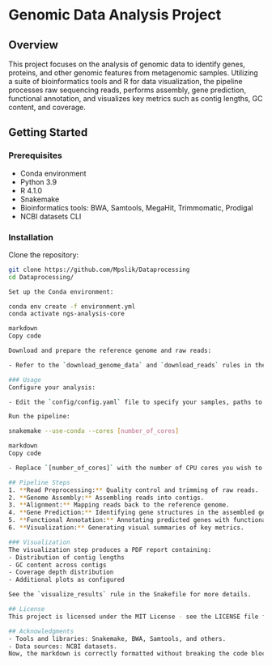# Genomic Data Analysis Project

## Overview
This project focuses on the analysis of genomic data to identify genes, proteins, and other genomic features from metagenomic samples. Utilizing a suite of bioinformatics tools and R for data visualization, the pipeline processes raw sequencing reads, performs assembly, gene prediction, functional annotation, and visualizes key metrics such as contig lengths, GC content, and coverage.

## Getting Started

### Prerequisites
- Conda environment
- Python 3.9
- R 4.1.0
- Snakemake
- Bioinformatics tools: BWA, Samtools, MegaHit, Trimmomatic, Prodigal
- NCBI datasets CLI

### Installation
Clone the repository:
```bash
git clone https://github.com/Mpslik/Dataprocessing
cd Dataprocessing/

Set up the Conda environment:

conda env create -f environment.yml
conda activate ngs-analysis-core

markdown
Copy code

Download and prepare the reference genome and raw reads:

- Refer to the `download_genome_data` and `download_reads` rules in the Snakefile for instructions.

### Usage
Configure your analysis:

- Edit the `config/config.yaml` file to specify your samples, paths to raw reads, and other configuration options.

Run the pipeline:

snakemake --use-conda --cores [number_of_cores]

markdown
Copy code

- Replace `[number_of_cores]` with the number of CPU cores you wish to use.

## Pipeline Steps
1. **Read Preprocessing:** Quality control and trimming of raw reads.
2. **Genome Assembly:** Assembling reads into contigs.
3. **Alignment:** Mapping reads back to the reference genome.
4. **Gene Prediction:** Identifying gene structures in the assembled genome.
5. **Functional Annotation:** Annotating predicted genes with functional information.
6. **Visualization:** Generating visual summaries of key metrics.

### Visualization
The visualization step produces a PDF report containing:
- Distribution of contig lengths
- GC content across contigs
- Coverage depth distribution
- Additional plots as configured

See the `visualize_results` rule in the Snakefile for more details.

## License
This project is licensed under the MIT License - see the LICENSE file for details.

## Acknowledgments
- Tools and libraries: Snakemake, BWA, Samtools, and others.
- Data sources: NCBI datasets.
Now, the markdown is correctly formatted without breaking the code block structure. Remember to replace [repository name] and [number_of_cores] with your specific details.








